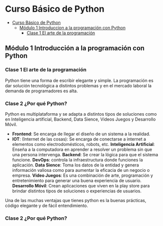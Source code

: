 # Curso Básico de Python

- [Curso Básico de Python](#curso-básico-de-python)
  - [Módulo 1 Introduccion a la programación con Python](#modulo-1-introduccion-a-la-programacion-con-python)
    - [Clase 1 El arte de la programación](#clase-1-el-arte-de-la-programacion)


## Módulo 1 Introducción a la programación con Python

### Clase 1 El arte de la programación

Python tiene una forma de escribir elegante y simple.
La programación es dar solución tecnológica a distintos problemas y en el mercado laboral la demanda de programadores es alta.

### Clase 2 ¿Por qué Python?

Python es multiplataforma y se adapta a distintos tipos de soluciones como en Inteligencia artificial, Backend, Data Sience, Videos Juegos y Desarrollo Móvil.

- **Frontend**: Se encarga de llegar el diseño de un sistema a la realidad.
- **IOT**: (Internet de las cosas): Se encarga de conectarse a internet a elementos como electrodomésticos, robots, etc.
**Inteligencia Artificial**: Enseña a la computadora en aprender a resolver un problema sin que una persona intervenga.
**Backend**: Se crear la lógica para que el sistema funcione.
**DevOps**: controla la infraestructura donde funciones la aplicación.
**Data Sience**: Toma los datos de la entidad y genera información valiosa como para aumentar la eficacia de un negocio o empresa.
**Video Juegos**: Es una combinación de arte, programación y entretenimiento para generar una buena experiencia de usuario.
**Desarrollo Móvil**: Crean aplicaciones que viven en la play store para brindar distintos tipos de soluciones o experiencias de usuarios.


Una de las muchas ventajas que tienes python es la buenas prácticas, código elegante y de fácil entendimiento.

### Clase 2 ¿Por qué Python?